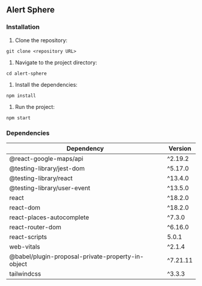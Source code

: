 ## Alert Sphere

### Installation

1. Clone the repository:

```
git clone <repository URL>
```

1. Navigate to the project directory:

```
cd alert-sphere
```

1. Install the dependencies:

```
npm install
```

1. Run the project:

```
npm start
```

### Dependencies

| Dependency                                        | Version  |
| ------------------------------------------------- | -------- |
| @react-google-maps/api                            | ^2.19.2  |
| @testing-library/jest-dom                         | ^5.17.0  |
| @testing-library/react                            | ^13.4.0  |
| @testing-library/user-event                       | ^13.5.0  |
| react                                             | ^18.2.0  |
| react-dom                                         | ^18.2.0  |
| react-places-autocomplete                         | ^7.3.0   |
| react-router-dom                                  | ^6.16.0  |
| react-scripts                                     | 5.0.1    |
| web-vitals                                        | ^2.1.4   |
| @babel/plugin-proposal-private-property-in-object | ^7.21.11 |
| tailwindcss                                       | ^3.3.3   |
